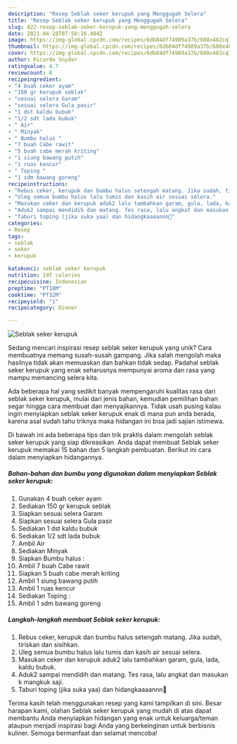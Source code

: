 ```yaml
---
description: "Resep Seblak seker kerupuk yang Menggugah Selera"
title: "Resep Seblak seker kerupuk yang Menggugah Selera"
slug: 822-resep-seblak-seker-kerupuk-yang-menggugah-selera
date: 2021-04-28T07:50:16.404Z
image: https://img-global.cpcdn.com/recipes/6db84df74989a37b/680x482cq70/seblak-seker-kerupuk-foto-resep-utama.jpg
thumbnail: https://img-global.cpcdn.com/recipes/6db84df74989a37b/680x482cq70/seblak-seker-kerupuk-foto-resep-utama.jpg
cover: https://img-global.cpcdn.com/recipes/6db84df74989a37b/680x482cq70/seblak-seker-kerupuk-foto-resep-utama.jpg
author: Ricardo Snyder
ratingvalue: 4.7
reviewcount: 8
recipeingredient:
- "4 buah ceker ayam"
- "150 gr kerupuk seblak"
- "sesuai selera Garam"
- "sesuai selera Gula pasir"
- "1 dst kaldu bubuk"
- "1/2 sdt lada bubuk"
- " Air"
- " Minyak"
- " Bumbu halus "
- "7 buah Cabe rawit"
- "5 buah cabe merah kriting"
- "1 siung bawang putih"
- "1 ruas kencur"
- " Toping "
- "1 sdm bawang goreng"
recipeinstructions:
- "Rebus ceker, kerupuk dan bumbu halus setengah matang. Jika sudah, tiriskan dan sisihkan."
- "Uleg semua bumbu halus lalu tumis dan kasih air sesuai selera."
- "Masukan ceker dan kerupuk aduk2 lalu tambahkan garam, gula, lada, kaldu bubuk."
- "Aduk2 sampai mendidih dan matang. Tes rasa, lalu angkat dan masukan k mangkuk saji."
- "Taburi toping (jika suka yaa) dan hidangkaaaannn🥰"
categories:
- Resep
tags:
- seblak
- seker
- kerupuk

katakunci: seblak seker kerupuk 
nutrition: 197 calories
recipecuisine: Indonesian
preptime: "PT18M"
cooktime: "PT32M"
recipeyield: "1"
recipecategory: Dinner

---
```



![Seblak seker kerupuk](https://img-global.cpcdn.com/recipes/6db84df74989a37b/680x482cq70/seblak-seker-kerupuk-foto-resep-utama.jpg)

Sedang mencari inspirasi resep seblak seker kerupuk yang unik? Cara membuatnya memang susah-susah gampang. Jika salah mengolah maka hasilnya tidak akan memuaskan dan bahkan tidak sedap. Padahal seblak seker kerupuk yang enak seharusnya mempunyai aroma dan rasa yang mampu memancing selera kita.



Ada beberapa hal yang sedikit banyak mempengaruhi kualitas rasa dari seblak seker kerupuk, mulai dari jenis bahan, kemudian pemilihan bahan segar hingga cara membuat dan menyajikannya. Tidak usah pusing kalau ingin menyiapkan seblak seker kerupuk enak di mana pun anda berada, karena asal sudah tahu triknya maka hidangan ini bisa jadi sajian istimewa.


Di bawah ini ada beberapa tips dan trik praktis dalam mengolah seblak seker kerupuk yang siap dikreasikan. Anda dapat membuat Seblak seker kerupuk memakai 15 bahan dan 5 langkah pembuatan. Berikut ini cara dalam menyiapkan hidangannya.

<!--inarticleads1-->

##### Bahan-bahan dan bumbu yang digunakan dalam menyiapkan Seblak seker kerupuk:

1. Gunakan 4 buah ceker ayam
1. Sediakan 150 gr kerupuk seblak
1. Siapkan sesuai selera Garam
1. Siapkan sesuai selera Gula pasir
1. Sediakan 1 dst kaldu bubuk
1. Sediakan 1/2 sdt lada bubuk
1. Ambil  Air
1. Sediakan  Minyak
1. Siapkan  Bumbu halus :
1. Ambil 7 buah Cabe rawit
1. Siapkan 5 buah cabe merah kriting
1. Ambil 1 siung bawang putih
1. Ambil 1 ruas kencur
1. Sediakan  Toping :
1. Ambil 1 sdm bawang goreng




<!--inarticleads2-->

##### Langkah-langkah membuat Seblak seker kerupuk:

1. Rebus ceker, kerupuk dan bumbu halus setengah matang. Jika sudah, tiriskan dan sisihkan.
1. Uleg semua bumbu halus lalu tumis dan kasih air sesuai selera.
1. Masukan ceker dan kerupuk aduk2 lalu tambahkan garam, gula, lada, kaldu bubuk.
1. Aduk2 sampai mendidih dan matang. Tes rasa, lalu angkat dan masukan k mangkuk saji.
1. Taburi toping (jika suka yaa) dan hidangkaaaannn🥰




Terima kasih telah menggunakan resep yang kami tampilkan di sini. Besar harapan kami, olahan Seblak seker kerupuk yang mudah di atas dapat membantu Anda menyiapkan hidangan yang enak untuk keluarga/teman ataupun menjadi inspirasi bagi Anda yang berkeinginan untuk berbisnis kuliner. Semoga bermanfaat dan selamat mencoba!
